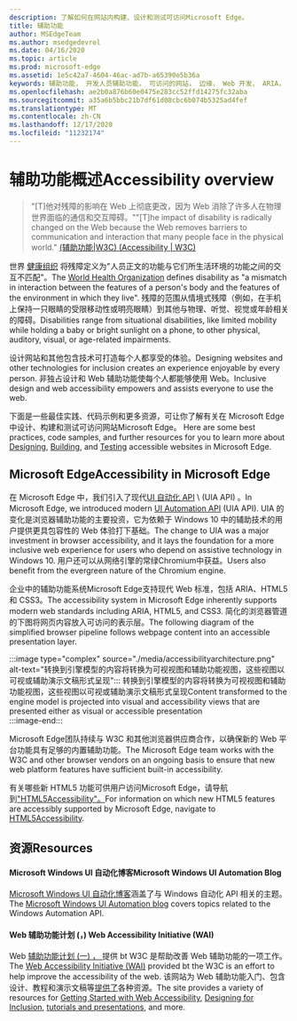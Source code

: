 ```yaml
---
description: 了解如何在网站内构建、设计和测试可访问Microsoft Edge。
title: 辅助功能
author: MSEdgeTeam
ms.author: msedgedevrel
ms.date: 04/16/2020
ms.topic: article
ms.prod: microsoft-edge
ms.assetid: 1e5c42a7-4604-46ac-ad7b-a65390e5b36a
keywords: 辅助功能， 开发人员辅助功能， 可访问的网站， 边缘， Web 开发， ARIA， 开发人员， UIA， UI 自动化
ms.openlocfilehash: ae2b0a876b60e0475e283cc52ffd14275fc32aba
ms.sourcegitcommit: a35a6b5bbc21b7df61d08cbc6b074b5325ad4fef
ms.translationtype: MT
ms.contentlocale: zh-CN
ms.lasthandoff: 12/17/2020
ms.locfileid: "11232174"
---
```

# <span data-ttu-id="5cf44-104">辅助功能概述</span><span class="sxs-lookup"><span data-stu-id="5cf44-104">Accessibility overview</span></span>  

> <span data-ttu-id="5cf44-105">"\[T\]他对残障的影响在 Web 上彻底更改，因为 Web 消除了许多人在物理世界面临的通信和交互障碍。"</span><span class="sxs-lookup"><span data-stu-id="5cf44-105">"\[T\]he impact of disability is radically changed on the Web because the Web removes barriers to communication and interaction that many people face in the physical world."</span></span> [<span data-ttu-id="5cf44-106"> (辅助功能|W3C) </span><span class="sxs-lookup"><span data-stu-id="5cf44-106">(Accessibility | W3C)</span></span>][W3CAccessibility]  

<span data-ttu-id="5cf44-107">世界 [健康组织][WHODisabilities] 将残障定义为"人员正文的功能与它们所生活环境的功能之间的交互不匹配"。</span><span class="sxs-lookup"><span data-stu-id="5cf44-107">The [World Health Organization][WHODisabilities] defines disability as "a mismatch in interaction between the features of a person's body and the features of the environment in which they live".</span></span>  <span data-ttu-id="5cf44-108">残障的范围从情境式残障（例如，在手机上保持一只眼睛的受限移动性或明亮眼睛）到其他与物理、听觉、视觉或年龄相关的障碍。</span><span class="sxs-lookup"><span data-stu-id="5cf44-108">Disabilities range from situational disabilities, like limited mobility while holding a baby or bright sunlight on a phone, to other physical, auditory, visual, or age-related impairments.</span></span>  

<span data-ttu-id="5cf44-109">设计网站和其他包含技术可打造每个人都享受的体验。</span><span class="sxs-lookup"><span data-stu-id="5cf44-109">Designing websites and other technologies for inclusion creates an experience enjoyable by every person.</span></span>  <span data-ttu-id="5cf44-110">非独占设计和 Web 辅助功能使每个人都能够使用 Web。</span><span class="sxs-lookup"><span data-stu-id="5cf44-110">Inclusive design and web accessibility empowers and assists everyone to use the web.</span></span>  

<span data-ttu-id="5cf44-111">下面是一些最佳实践、代码示例和更多资源，可让你了解有关在 Microsoft Edge 中设计、构建[][AccessibilityBuild]和测试可访问网站[][AccessibilityTest]Microsoft Edge。 [][AccessibilityDesign]</span><span class="sxs-lookup"><span data-stu-id="5cf44-111">Here are some best practices, code samples, and further resources for you to learn more about [Designing][AccessibilityDesign], [Building][AccessibilityBuild], and [Testing][AccessibilityTest] accessible websites in Microsoft Edge.</span></span>  

## <span data-ttu-id="5cf44-112">Microsoft Edge</span><span class="sxs-lookup"><span data-stu-id="5cf44-112">Accessibility in Microsoft Edge</span></span>  

<span data-ttu-id="5cf44-113">在 Microsoft Edge 中，我们引入了现代[UI 自动化 API][WindowsWin32AutoEntryui] \ (UIA API\) 。</span><span class="sxs-lookup"><span data-stu-id="5cf44-113">In Microsoft Edge, we introduced modern [UI Automation API][WindowsWin32AutoEntryui] \(UIA API\).</span></span>  <span data-ttu-id="5cf44-114">UIA 的变化是浏览器辅助功能的主要投资，它为依赖于 Windows 10 中的辅助技术的用户提供更具包容性的 Web 体验打下基础。</span><span class="sxs-lookup"><span data-stu-id="5cf44-114">The change to UIA was a major investment in browser accessibility, and it lays the foundation for a more inclusive web experience for users who depend on assistive technology in Windows 10.</span></span>  <span data-ttu-id="5cf44-115">用户还可以从网络引擎的常绿Chromium中获益。</span><span class="sxs-lookup"><span data-stu-id="5cf44-115">Users also benefit from the evergreen nature of the Chromium engine.</span></span>  

<span data-ttu-id="5cf44-116">企业中的辅助功能系统Microsoft Edge支持现代 Web 标准，包括 ARIA、HTML5 和 CSS3。</span><span class="sxs-lookup"><span data-stu-id="5cf44-116">The accessibility system in Microsoft Edge inherently supports modern web standards including ARIA, HTML5, and CSS3.</span></span>  <span data-ttu-id="5cf44-117">简化的浏览器管道的下图将网页内容放入可访问的表示层。</span><span class="sxs-lookup"><span data-stu-id="5cf44-117">The following diagram of the simplified browser pipeline follows webpage content into an accessible presentation layer.</span></span>  

:::image type="complex" source="./media/accessibilityarchitecture.png" alt-text="转换到引擎模型的内容将转换为可视视图和辅助功能视图，这些视图以可视或辅助演示文稿形式呈现":::
   <span data-ttu-id="5cf44-119">转换到引擎模型的内容将转换为可视视图和辅助功能视图，这些视图以可视或辅助演示文稿形式呈现</span><span class="sxs-lookup"><span data-stu-id="5cf44-119">Content transformed to the engine model is projected into visual and accessibility views that are presented either as visual or accessible presentation</span></span>  
:::image-end:::  

<span data-ttu-id="5cf44-120">Microsoft Edge团队持续与 W3C 和其他浏览器供应商合作，以确保新的 Web 平台功能具有足够的内置辅助功能。</span><span class="sxs-lookup"><span data-stu-id="5cf44-120">The Microsoft Edge team works with the W3C and other browser vendors on an ongoing basis to ensure that new web platform features have sufficient built-in accessibility.</span></span>  

<span data-ttu-id="5cf44-121">有关哪些新 HTML5 功能可供用户访问Microsoft Edge，请导航到["HTML5Accessibility"。][HTML5Accessibility]</span><span class="sxs-lookup"><span data-stu-id="5cf44-121">For information on which new HTML5 features are accessibly supported by Microsoft Edge, navigate to [HTML5Accessibility][HTML5Accessibility].</span></span>  

## <span data-ttu-id="5cf44-122">资源</span><span class="sxs-lookup"><span data-stu-id="5cf44-122">Resources</span></span>  

#### <span data-ttu-id="5cf44-123">Microsoft Windows UI 自动化博客</span><span class="sxs-lookup"><span data-stu-id="5cf44-123">Microsoft Windows UI Automation Blog</span></span>  

<span data-ttu-id="5cf44-124">[Microsoft Windows UI 自动化博客][ArchiveBlogsWinuiautomation]涵盖了与 Windows 自动化 API 相关的主题。</span><span class="sxs-lookup"><span data-stu-id="5cf44-124">The [Microsoft Windows UI Automation blog][ArchiveBlogsWinuiautomation] covers topics related to the Windows Automation API.</span></span>  

#### <span data-ttu-id="5cf44-125">Web 辅助功能计划 (，) </span><span class="sxs-lookup"><span data-stu-id="5cf44-125">Web Accessibility Initiative (WAI)</span></span>  

<span data-ttu-id="5cf44-126">Web [辅助功能计划 (一) ， ][W3CWaiHome] 提供 bt W3C 是帮助改善 Web 辅助功能的一项工作。</span><span class="sxs-lookup"><span data-stu-id="5cf44-126">The [Web Accessibility Initiative (WAI)][W3CWaiHome] provided bt the W3C is an effort to help improve the accessibility of the web.</span></span>  <span data-ttu-id="5cf44-127">该网站为 Web 辅助功能入门、[][W3CWaiGettingstartedOverview]包含设计、教程和演示文稿等[][W3CWaiFundamentals][提供了][W3CWaiTeachAdvocate]各种资源。</span><span class="sxs-lookup"><span data-stu-id="5cf44-127">The site provides a variety of resources for [Getting Started with Web Accessibility][W3CWaiGettingstartedOverview], [Designing for Inclusion][W3CWaiFundamentals], [tutorials and presentations][W3CWaiTeachAdvocate], and more.</span></span>  

<!-- links -->  

[AccessibilityBuild]: ./build/index.md "构建可访问的网站|Microsoft Doc"  
[AccessibilityDesign]: ./design.md "设计可访问的网站|Microsoft Doc"  
[AccessibilityTest]: ./test.md "辅助功能测试|Microsoft Docs"  

[WindowsWin32AutoEntryui]: /windows/win32/winauto/entry-uiauto-win32 "UI 自动化|Microsoft Doc"  

[ArchiveBlogsWinuiautomation]: /archive/blogs/winuiautomation/ "Microsoft Windows UI 自动化博客|Microsoft Doc"  

[HTML5Accessibility]: https://html5accessibility.com "HTML5 辅助功能"  

[W3CAccessibility]: https://w3.org/standards/webdesign/accessibility "辅助功能|W3C"  
[W3CWaiFundamentals]: https://w3.org/wai/fundamentals/accessibility-intro "Web 辅助功能|Web 辅助功能计划 (的一) |W3C"  
[W3CWaiGettingstartedOverview]: https://w3.org/wai/gettingstarted/Overview "入门：使网站成为辅助|Web 辅助功能计划 (的一) |W3C"  
[W3CWaiHome]: https://w3.org/wai "Web 辅助功能计划 (的一) |W3C"  
[W3CWaiTeachAdvocate]: https://w3.org/wai/teach-advocate "教学和宣传|Web 辅助功能计划 (的一) |W3C"  

[WHODisabilities]: https://who.int/topics/disabilities "残障|WHO"  

